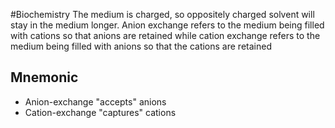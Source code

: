  #Biochemistry 
The medium is charged, so oppositely charged solvent will stay in the medium longer. 
Anion exchange refers to the medium being filled with cations so that anions are retained while 
cation exchange refers to the medium being filled with anions so that the cations are retained
## Mnemonic
* Anion-exchange "accepts" anions
* Cation-exchange "captures" cations